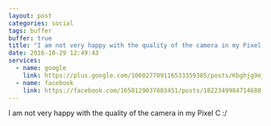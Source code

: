 ```yaml
---
layout: post
categories: social
tags: buffer
buffer: true
title: "I am not very happy with the quality of the camera in my Pixel C :/"
date: 2016-10-29 12:49:43
services: 
  - name: google
    link: https://plus.google.com/106027709116533359385/posts/Kbghjg9ejVK
  - name: facebook
    link: https://facebook.com/1658129037803451/posts/1822349984714688
---
```


I am not very happy with the quality of the camera in my Pixel C :/
